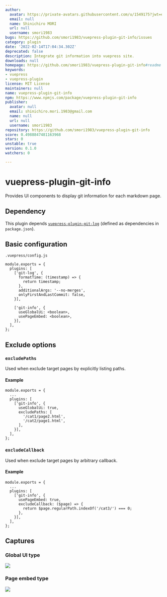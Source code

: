 ```yaml
---
author:
  avatar: https://private-avatars.githubusercontent.com/u/1549175?jwt=eyJhbGciOiJIUzI1NiIsInR5cCI6IkpXVCJ9.eyJpc3MiOiJnaXRodWIuY29tIiwiYXVkIjoicmF3LmdpdGh1YnVzZXJjb250ZW50LmNvbSIsImtleSI6ImtleTEiLCJleHAiOjE3MzQ2NzE3MDAsIm5iZiI6MTczNDY3MDUwMCwicGF0aCI6Ii91LzE1NDkxNzUifQ.-mxGk4SM-sfxzEWYOf63oMawDCy8dDoyU5j2iCoBXrI&v=4
  email: null
  name: Shinichiro MORI
  url: null
  username: smori1983
bugs: https://github.com/smori1983/vuepress-plugin-git-info/issues
category: plugin
date: '2022-02-14T17:04:34.302Z'
deprecated: false
description: Integrate git information into vuepress site.
downloads: null
homepage: https://github.com/smori1983/vuepress-plugin-git-info#readme
keywords:
- vuepress
- vuepress-plugin
license: MIT License
maintainers: null
name: vuepress-plugin-git-info
npm: https://www.npmjs.com/package/vuepress-plugin-git-info
publisher:
  avatar: null
  email: shinichiro.mori.1983@gmail.com
  name: null
  url: null
  username: smori1983
repository: https://github.com/smori1983/vuepress-plugin-git-info
score: 0.4988847481163968
stars: 0
unstable: true
version: 0.1.0
watchers: 0

---
```


# vuepress-plugin-git-info

Provides UI components to display git information for each markdown page.


## Dependency

This plugin depends [`vuepress-plugin-git-log`](https://www.npmjs.com/package/vuepress-plugin-git-log) (defined as dependencies in `package.json`).


## Basic configuration

`.vuepress/config.js`

```
module.exports = {
  plugins: [
    ['git-log', {
      formatTime: (timestamp) => {
        return timestamp;
      },
      additionalArgs: '--no-merges',
      onlyFirstAndLastCommit: false,
    }],

    ['git-info', {
      useGlobalUi: <boolean>,
      usePageEmbed: <boolean>,
    }],
  ],
};
```


## Exclude options

### `excludePaths`

Used when exclude target pages by explicitly listing paths.

#### Example

```
module.exports = {
  ...
  plugins: [
    ['git-info', {
      useGlobalUi: true,
      excludePaths: [
        '/cat1/page2.html',
        '/cat2/page1.html',
      ],
    }],
  ],
};
```

### `excludeCallback`

Used when exclude target pages by arbitrary callback.

#### Example

```
module.exports = {
  ...
  plugins: [
    ['git-info', {
      usePageEmbed: true,
      excludeCallback: ($page) => {
        return $page.regularPath.indexOf('/cat3/') === 0;
      },
    }],
  ],
};
```


## Captures

### Global UI type

![](https://cdn.jsdelivr.net/gh/smori1983/vuepress-plugin-git-info@master/doc/capture.global_ui.png)

### Page embed type

![](https://cdn.jsdelivr.net/gh/smori1983/vuepress-plugin-git-info@master/doc/capture.page_embed.png)
